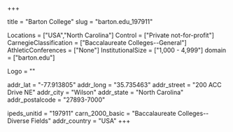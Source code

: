 
+++

title = "Barton College"
slug = "barton.edu_197911"

Locations = ["USA","North Carolina"]
Control = ["Private not-for-profit"]
CarnegieClassification = ["Baccalaureate Colleges--General"]
AthleticConferences = ["None"]
InstitutionalSize = ["1,000 - 4,999"]
domain = ["barton.edu"]

Logo = ""

addr_lat = "-77.913805"
addr_long = "35.735463"
addr_street = "200 ACC Drive NE"
addr_city = "Wilson"
addr_state = "North Carolina"
addr_postalcode = "27893-7000"

ipeds_unitid = "197911"
carn_2000_basic = "Baccalaureate Colleges--Diverse Fields"
addr_country = "USA"
+++
    
